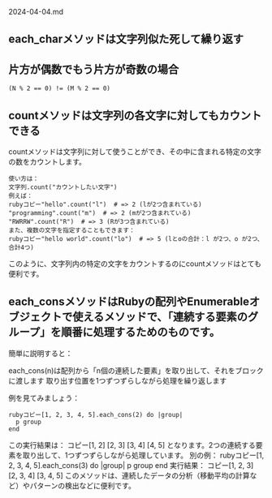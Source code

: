2024-04-04.md

## each_charメソッドは文字列似た死して繰り返す

## 片方が偶数でもう片方が奇数の場合
```
(N % 2 == 0) != (M % 2 == 0)
```

## countメソッドは文字列の各文字に対してもカウントできる

countメソッドは文字列に対して使うことができ、その中に含まれる特定の文字の数をカウントします。
```
使い方は：
文字列.count("カウントしたい文字")
例えば：
rubyコピー"hello".count("l")  # => 2 (lが2つ含まれている)
"programming".count("m")  # => 2 (mが2つ含まれている)
"RWRRW".count("R")  # => 3 (Rが3つ含まれている)
また、複数の文字を指定することもできます：
rubyコピー"hello world".count("lo")  # => 5 (lとoの合計：l が2つ、o が2つ、合計4つ)
```
このように、文字列内の特定の文字をカウントするのにcountメソッドはとても便利です。

## each_consメソッドはRubyの配列やEnumerableオブジェクトで使えるメソッドで、「連続する要素のグループ」を順番に処理するためのものです。
簡単に説明すると：

each_cons(n)は配列から「n個の連続した要素」を取り出して、それをブロックに渡します
取り出す位置を1つずつずらしながら処理を繰り返します

例を見てみましょう：
```
rubyコピー[1, 2, 3, 4, 5].each_cons(2) do |group|
  p group
end
```
この実行結果は：
コピー[1, 2]
[2, 3]
[3, 4]
[4, 5]
となります。2つの連続する要素を取り出して、1つずつずらしながら処理しています。
別の例：
rubyコピー[1, 2, 3, 4, 5].each_cons(3) do |group|
  p group
end
実行結果：
コピー[1, 2, 3]
[2, 3, 4]
[3, 4, 5]
このメソッドは、連続したデータの分析（移動平均の計算など）やパターンの検出などに便利です。